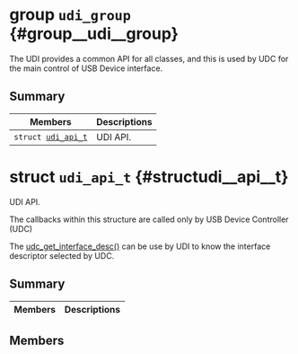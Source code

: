 # group `udi_group` {#group__udi__group}

The UDI provides a common API for all classes, and this is used by UDC for the main control of USB Device interface.

## Summary

 Members                        | Descriptions                                
--------------------------------|---------------------------------------------
`struct `[`udi_api_t`](#structudi__api__t) | UDI API.

# struct `udi_api_t` {#structudi__api__t}

UDI API.

The callbacks within this structure are called only by USB Device Controller (UDC)

The [udc_get_interface_desc()](.build/docs/internals_undefined.md#group__udc__group__interne_1gadb2a0f5ad1e834d4d7e7777f901d64d2) can be use by UDI to know the interface descriptor selected by UDC.

## Summary

 Members                        | Descriptions                                
--------------------------------|---------------------------------------------

## Members

